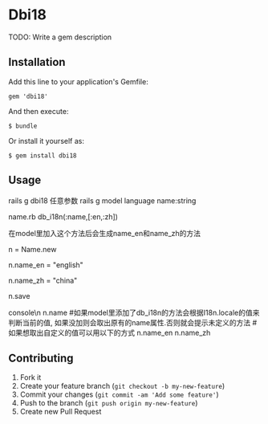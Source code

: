 # Dbi18

TODO: Write a gem description

## Installation

Add this line to your application's Gemfile:

    gem 'dbi18'

And then execute:

    $ bundle

Or install it yourself as:

    $ gem install dbi18

## Usage

rails g dbi18 任意参数
rails g model language name:string

name.rb
db_i18n(:name,[:en,:zh])

在model里加入这个方法后会生成name_en和name_zh的方法

n = Name.new 

n.name_en = "english" 

n.name_zh = "china" 

n.save 

console\n
n.name #如果model里添加了db_i18n的方法会根据I18n.locale的值来判断当前的值,
如果没加则会取出原有的name属性.否则就会提示未定义的方法
#如果想取出自定义的值可以用以下的方式
n.name_en
n.name_zh


## Contributing

1. Fork it
2. Create your feature branch (`git checkout -b my-new-feature`)
3. Commit your changes (`git commit -am 'Add some feature'`)
4. Push to the branch (`git push origin my-new-feature`)
5. Create new Pull Request
